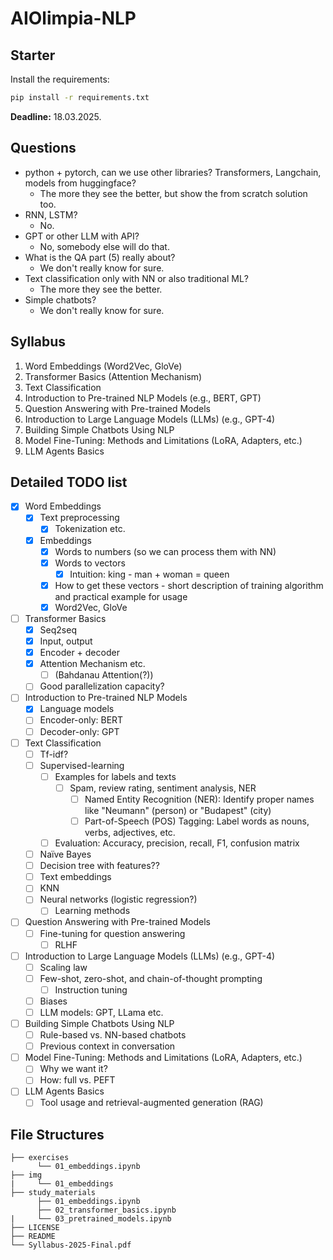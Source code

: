 # AIOlimpia-NLP

## Starter

Install the requirements:

```bash
pip install -r requirements.txt
```

**Deadline:** 18.03.2025.

## Questions
* python + pytorch, can we use other libraries? Transformers, Langchain, models from huggingface?
  * The more they see the better, but show the from scratch solution too.
* RNN, LSTM?
  * No.
* GPT or other LLM with API?
  * No, somebody else will do that.
* What is the QA part (5) really about?
  * We don't really know for sure.
* Text classification only with NN or also traditional ML?
  * The more they see the better.
* Simple chatbots?
  * We don't really know for sure.

## Syllabus
1. Word Embeddings (Word2Vec, GloVe)
2. Transformer Basics (Attention Mechanism)
3. Text Classification
4. Introduction to Pre-trained NLP Models (e.g., BERT, GPT)
5. Question Answering with Pre-trained Models
6. Introduction to Large Language Models (LLMs) (e.g., GPT-4)
7. Building Simple Chatbots Using NLP
8. Model Fine-Tuning: Methods and Limitations (LoRA, Adapters, etc.)
9. LLM Agents Basics

## Detailed TODO list

- [x] Word Embeddings
  - [x] Text preprocessing
    - [x] Tokenization etc.
  - [x] Embeddings
    - [x] Words to numbers (so we can process them with NN)
    - [x] Words to vectors
      - [x] Intuition: king - man + woman = queen
    - [x]  How to get these vectors - short description of training algorithm and practical example for usage
    - [x]  Word2Vec, GloVe
- [ ] Transformer Basics
  - [x] Seq2seq
  - [x] Input, output
  - [x] Encoder + decoder
  - [x] Attention Mechanism etc. 
    - [ ] (Bahdanau Attention(?))
  - [ ] Good parallelization capacity?
- [ ] Introduction to Pre-trained NLP Models 
  - [x] Language models
  - [ ] Encoder-only: BERT
  - [ ] Decoder-only: GPT
- [ ] Text Classification
  - [ ] Tf-idf?
  - [ ] Supervised-learning
    - [ ] Examples for labels and texts
      - [ ] Spam, review rating, sentiment analysis, NER
        - [ ] Named Entity Recognition (NER): Identify proper names like "Neumann" (person) or "Budapest" (city)
        - [ ] Part-of-Speech (POS) Tagging: Label words as nouns, verbs, adjectives, etc.
    - [ ] Evaluation: Accuracy, precision, recall, F1, confusion matrix
  - [ ] Naïve Bayes
  - [ ] Decision tree with features??
  - [ ] Text embeddings
  - [ ] KNN
  - [ ] Neural networks (logistic regression?)
    - [ ] Learning methods
- [ ] Question Answering with Pre-trained Models
  - [ ] Fine-tuning for question answering
    - [ ] RLHF
- [ ] Introduction to Large Language Models (LLMs) (e.g., GPT-4)
  - [ ] Scaling law
  - [ ] Few-shot, zero-shot, and chain-of-thought prompting
    - [ ] Instruction tuning
  - [ ] Biases
  - [ ] LLM models: GPT, LLama etc.
- [ ] Building Simple Chatbots Using NLP
  - [ ] Rule-based vs. NN-based chatbots
  - [ ] Previous context in conversation
- [ ] Model Fine-Tuning: Methods and Limitations (LoRA, Adapters, etc.)
  - [ ] Why we want it?
  - [ ] How: full vs. PEFT
- [ ] LLM Agents Basics
  - [ ] Tool usage and retrieval-augmented generation (RAG)

## File Structures

```
├── exercises
      └── 01_embeddings.ipynb
├── img
|     └── 01_embeddings
├── study_materials
      ├── 01_embeddings.ipynb
      ├── 02_transformer_basics.ipynb
|     └── 03_pretrained_models.ipynb
├── LICENSE
├── README
└── Syllabus-2025-Final.pdf
```

